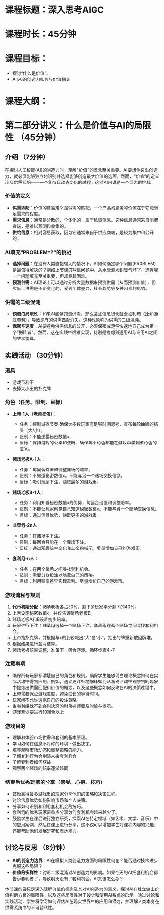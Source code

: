 

# 课程标题：深入思考AIGC

# 课程时长：45分钟

# 课程目标：

- 探讨“什么是价值”。
- AIGC的创造力如何与价值相关






# 课程大纲：

# 第二部分讲义：什么是价值与AI的局限性 （45分钟）

## 介绍 （7分钟）
在探讨人工智能(AI)的创造力时，理解"价值"的概念至关重要。AI要想伪装出创造力，就必须能够独立地识别并选择能够创造最大价值的选项。然而，"价值"的定义涉及供需匹配——一个复杂且动态变化的过程，这对AI来说是一个巨大的挑战。

### 价值的定义
- **供需匹配**：价值的普遍定义是供需的匹配。一个产品或服务的价值在于它能满足需求的程度。
- **需求信息**：通常是分散的、个体化的，属于私域信息。这种信息通常来自消费者端，是难以预测和收集的。
- **供给信息**：相对容易获取，因为它通常来自于供应商端，是较为集中和公开的。

### AI填充"PROBLEM=?"的挑战
- **选择问题**：在没有人类直接输入的情况下，AI如何确定哪个问题(PROBLEM)是最值得解决的？例如上节课的写信问题中，从水管漏水到暖气坏了，选择哪一个问题填充至关重要，但却极其困难。
- **预测供需**：AI理论上可以通过分析大量数据来预测供需（从而预测价值），但实际上供需是不断变化的，受到个体差异、社会趋势等多种因素的影响。

### 供需的二级混沌
- **预测的局限性**：如果AI能够预测供需，那么这些信息很快就会被利用（比如通过套利），导致原有的供需匹配消失。这种现象称为供需的二级混沌。
- **保密与速度**：AI要避免供需信息的公开，必须保密或足够快速地自己成为第一个"搬砖者"。然而，这在实践中很难实现，特别是考虑到通用AI与专用AI之间的效率差异。

## 实践活动 （30分钟）

### 道具
- 游戏币若干
- 去掉大小王的扑克牌

### 角色（任务、限制、目标）
- **上帝-1人（老师扮演）**：
  - 任务：控制游戏节奏 确保大多数玩家有足够时间思考，宣布每轮抽牌的结果（大/小）。
  - 限制：不能透露秘密数值x。
  - 目标：保持游戏的公平和流畅。确保每个角色都能在游戏中学到该角色的意义。

- **赌场老板A-1人**：
  - 任务：每回合设置和调整赌场的赔率。
  - 限制：不知道秘密数值x。不能与另一个赌场交换信息。
  - 目标：吸引玩家下注，赚取最多的游戏币。

- **赌场老板B-1人**：
  - 任务：利用知道秘密数值x的优势，每回合设置和调整赔率。
  - 限制：不能让玩家察觉自己知道秘密数值x。不能与另一个赌场交换信息。
  - 目标：通过信息优势，赚取更多的游戏币。

- **韭菜组-2n人**：
  - 任务：在赌场中下注。
  - 限制：每回合只能在一个赌场下注。
  - 目标：通过观察赔率变化和上帝的指示，尽量增加自己的游戏币。

- **套利组-n人**：
  - 任务：在两个赌场之间寻找套利机会。
  - 限制：需要分散投注以隐藏自己的策略。
  - 目标：利用赔率差异实现盈利。尽量增加自己的游戏币。

### 游戏流程与规则
1. **代币初始分配**：赌场老板各占30%，剩下的玩家平分剩下的40%。
2. 上帝设定秘密数值x，并仅告诉赌场老板B。
3. 赌场老板A和B设置初步赔率。
4. 玩家进行下注：韭菜组选择一个赌场下注，套利组在两个赌场之间寻找套利机会。
5. 上帝抽扑克牌，并根据与x的比较喊出“大”或“小”。抽出的牌重新放回牌堆。
6. 根据结果进行盈亏结算。
7. 赌场老板赔率调整，准备下一回合游戏。循环步骤4~7

### 注意事项
- 确保所有玩家都清楚自己的角色和规则。确保学生能够明白理论概念如何在实际活动中得到应用。例如，通过更详细地解释如何从游戏活动中观察到的现象中提炼出供需匹配和价值的概念，以及这些概念如何反映在AI的决策过程中。
- 上帝需要保证游戏进度，避免过长的等待时间。
- 玩家间不允许透露自己的投注策略。
- 当套利组找不到套利诀窍的时候老师要及时给与提示。
- 游戏至少要进行10回合以上

### 游戏目的
- 理解和体验市场供需和套利的基本原理。
- 学习如何在信息不对称的环境下做出决策。
- 培养观察市场动态和调整策略的能力。
- 了解套利行为会削弱未来套利机会
- 了解套利者如何获益
- 观察两个赌场的赔率逐渐趋同

### 结束后优秀玩家的分享（感受、心得、技巧）
- 鼓励赢得最多游戏币的玩家分享他们的策略和决策过程。
- 讨论信息优势如何影响市场和个人决策。
- 分享如何识别和利用套利机会的技巧。
- 套利组的优秀玩家要重点分享为何套利机会越来越少了。
- 鼓励学生在课后进行独立研究，探索AI在特定领域（如艺术、文学、音乐）中的应用案例，然后在课上进行分享。这不仅可以增加学生对课程内容的兴趣，还能帮助他们发展研究和表达能力。

## 讨论与反思 （8分钟）
- **AI的创造力边界**：AI在模拟人类创造力方面的局限性何在？能否通过技术进步克服这些局限？
- **价值的多样性**：讨论二级混沌对AI创造力的影响。如果今天的AI把套利机会都告诉套利者了，导致明天没有了套利机会，AI又该怎么办？

本节课的目标是深入理解价值的概念及其对AI创造力的意义，探讨AI在独立做出价值判断方面的局限性，以及这些局限性对于设计和使用AI系统的启示。通过讨论和实践活动，学生将学习如何评估AI在现实世界中的应用和潜力，并理解人类本身在供需系统中的不可替代性。
